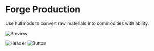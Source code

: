 # Forge Production
Use hullmods to convert raw materials into commodities with ability.


![Preview](https://user-images.githubusercontent.com/92992377/141689124-5acda92c-285a-42ba-92b5-344dcc03167c.png)


![Header](https://user-images.githubusercontent.com/92992377/141689474-e3add246-5e1c-4d56-8cde-2f32e5a23d25.png)
![Button](https://user-images.githubusercontent.com/92992377/141787698-43bed4c1-0c5e-4185-b0ce-e93c57482e3d.png)
